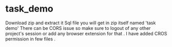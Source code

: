 # task_demo
Download zip and extract it 
Sql file you will get in zip itself named 'task demo'
There can be CORS issue so make sure to logout of any other project's session or add any browser extension for that .  I have added CROS permission in few files .
